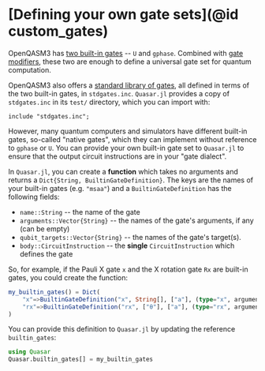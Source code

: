 # [Defining your own gate sets](@id custom_gates)

OpenQASM3 has [two built-in gates](https://openqasm.com/language/gates.html#built-in-gates) -- `U` and `gphase`. Combined with [gate modifiers](https://openqasm.com/language/gates.html#quantum-gate-modifiers), these two are enough to define a universal gate set for quantum computation.

OpenQASM3 also offers a [standard library of gates](https://openqasm.com/language/standard_library.html), all defined in terms of the two built-in gates, in `stdgates.inc`. `Quasar.jl` provides a copy of `stdgates.inc` in its `test/` directory, which you can import with:

```
include "stdgates.inc";
```

However, many quantum computers and simulators have different built-in gates, so-called "native gates", which they can implement without reference to `gphase` or `U`.
You can provide your own built-in gate set to `Quasar.jl` to ensure that the output circuit instructions are in your "gate dialect".

In `Quasar.jl`, you can create a **function** which takes no arguments and returns a `Dict{String, BuiltinGateDefinition}`. The keys are the names of your built-in gates (e.g. `"msaa"`) and a `BuiltinGateDefinition` has the following fields:

- `name::String` -- the name of the gate
- `arguments::Vector{String}` -- the names of the gate's arguments, if any (can be empty)
- `qubit_targets::Vector{String}` -- the names of the gate's target(s).
- `body::CircuitInstruction` -- the **single** `CircuitInstruction` which defines the gate

So, for example, if the Pauli X gate `x` and the X rotation gate `Rx` are built-in gates, you could create the function:

```julia
my_builtin_gates() = Dict(
    "x"=>BuiltinGateDefinition("x", String[], ["a"], (type="x", arguments=InstructionArgument[], targets=[0], controls=Pair{Int,Int}[], exponent=1.0)), 
    "rx"=>BuiltinGateDefinition("rx", ["θ"], ["a"], (type="rx", arguments=InstructionArgument[θ], targets=[0], controls=Pair{Int,Int}[], exponent=1.0)),
)
```

You can provide this definition to `Quasar.jl` by updating the reference `builtin_gates`:

```julia
using Quasar
Quasar.builtin_gates[] = my_builtin_gates
```
